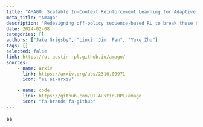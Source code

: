 ```yaml
---
title: "AMAGO: Scalable In-Context Reinforcement Learning for Adaptive Agents"
meta_title: "Amago"
description: "Redesigning off-policy sequence-based RL to break these bottlenecks and stably train long-context Transformers with end-to-end RL."
date: 2024-02-08
categories: []
authors: ["Jake Grigsby", "Linxi 'Jim' Fan", "Yuke Zhu"]
tags: []
selected: false
link: https://ut-austin-rpl.github.io/amago/
sources:
    - name: arxiv
      link: https://arxiv.org/abs/2310.09971
      icon: "ai ai-arxiv"

    - name: code
      link: https://github.com/UT-Austin-RPL/amago
      icon: "fa-brands fa-github"
---
```


aa